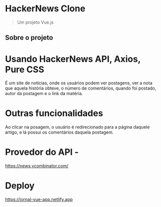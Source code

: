 # HackerNews Clone

> Um projeto Vue.js

## Sobre o projeto

# Usando HackerNews API, Axios, Pure CSS 

É um site de notícias, onde os usuários podem ver postagens,
ver a nota que aquela história obteve, o número de comentários, quando foi postado,
autor da postagem e o link da matéria.

# Outras funcionalidades
Ao clicar na posagem, o usuário é redirecionado para a página daquele artigo,
e lá possui os comentários daquela postagem.

# Provedor do API -
https://news.ycombinator.com/

# Deploy
https://jornal-vue-app.netlify.app
